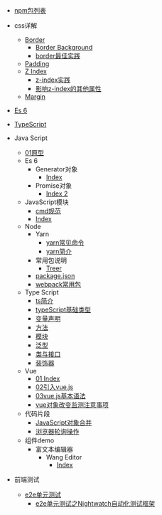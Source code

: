 - [npm包列表](前端技术/npmlib/常用列表.md)
	
- css详解
  - [Border](前端技术/css详解/border/border.md)
    * [Border Background](前端技术/css详解/border/border_background.md)
    * [border最佳实践](前端技术/css详解/border/border最佳实践.md)
  - [Padding](前端技术/css详解/padding/padding.md)
  - [Z Index](前端技术/css详解/z-index/z-index.md)
    * [z-index实践](前端技术/css详解/z-index/z-index实践.md)
    * [影响z-index的其他属性](前端技术/css详解/z-index/影响z-index的其他属性.md)
  * [Margin](前端技术/css详解/margin.md)
- [Es 6](前端技术/es6/README.md)
- [TypeScript](前端技术/TS/README.md)
- Java Script
  - [01原型](前端技术/JavaScript/01原型/01原型.md)
  - Es 6
    - Generator对象
      * [Index](前端技术/JavaScript/es6/Generator对象/index.md)
    - Promise对象
      * [Index 2](前端技术/JavaScript/es6/Promise对象/index2.md)
  - JavaScript模块
    * [cmd规范](前端技术/JavaScript/JavaScript模块/cmd规范.md)
    * [Index](前端技术/JavaScript/JavaScript模块/index.md)
  - Node
    - Yarn
      * [yarn常见命令](前端技术/JavaScript/node/yarn/yarn常见命令.md)
      * [yarn简介](前端技术/JavaScript/node/yarn/yarn简介.md)
    - 常用包说明
      * [Treer](前端技术/JavaScript/node/常用包说明/treer.md)
    * [package.json](前端技术/JavaScript/node/package.json.md)
    * [webpack常用包](前端技术/JavaScript/node/webpack常用包.md)
  - Type Script
    * [ts简介](前端技术/JavaScript/typeScript/ts简介.md)
    * [typeScript基础类型](前端技术/JavaScript/typeScript/typeScript基础类型.md)
    * [变量声明](前端技术/JavaScript/typeScript/变量声明.md)
    * [方法](前端技术/JavaScript/typeScript/方法.md)
    * [模块](前端技术/JavaScript/typeScript/模块.md)
    * [泛型](前端技术/JavaScript/typeScript/泛型.md)
    * [类与接口](前端技术/JavaScript/typeScript/类与接口.md)
    * [装饰器](前端技术/JavaScript/typeScript/装饰器.md)
  - Vue
    * [01 Index](前端技术/JavaScript/vue/01index.md)
    * [02引入vue.js](前端技术/JavaScript/vue/02引入vue.js.md)
    * [03vue.js基本语法](前端技术/JavaScript/vue/03vue.js基本语法.md)
    * [vue对象改变监测注意事项](前端技术/JavaScript/vue/vue对象改变监测注意事项.md)
  - 代码片段
    - [JavaScript对象合并](前端技术/JavaScript/代码片段/JavaScript对象合并/readme.md)
    * [浏览器轮询操作](前端技术/JavaScript/代码片段/浏览器轮询操作.md)
  - 组件demo
    - 富文本编辑器
      - Wang Editor
        * [Index](前端技术/JavaScript/组件demo/富文本编辑器/wangEditor/index.md)  
- 前端测试
  - [e2e单元测试](前端技术/前端测试/e2e单元测试/e2e单元测试.md)
    * [e2e单元测试之Nightwatch自动化测试框架](前端技术/前端测试/e2e单元测试/e2e单元测试之Nightwatch自动化测试框架.md)
